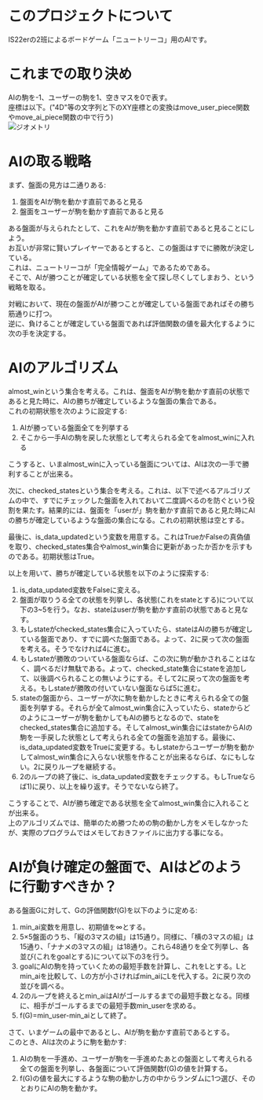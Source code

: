 # このプロジェクトについて
IS22erの2班によるボードゲーム「ニュートリーコ」用のAIです。

# これまでの取り決め
AIの駒を-1、ユーザーの駒を1、空きマスを0で表す。  
座標は以下。("4D"等の文字列と下のXY座標との変換はmove_user_piece関数やmove_ai_piece関数の中で行う)  
![ジオメトリ](https://user-images.githubusercontent.com/79792475/142727582-45234b19-c525-463a-aea4-45e7ef3e4ed7.png)

# AIの取る戦略
まず、盤面の見方は二通りある:
  1) 盤面をAIが駒を動かす直前であると見る
  2) 盤面をユーザーが駒を動かす直前であると見る

ある盤面が与えられたとして、これをAIが駒を動かす直前であると見ることにしよう。  
お互いが非常に賢いプレイヤーであるとすると、この盤面はすでに勝敗が決定している。  
これは、ニュートリーコが「完全情報ゲーム」であるためである。  
そこで、AIが勝つことが確定している状態を全て探し尽くしてしまおう、という戦略を取る。 

対戦において、現在の盤面がAIが勝つことが確定している盤面であればその勝ち筋通りに打つ。  
逆に、負けることが確定している盤面であれば評価関数の値を最大化するように次の手を決定する。

# AIのアルゴリズム
almost_winという集合を考える。これは、盤面をAIが駒を動かす直前の状態であると見た時に、AIの勝ちが確定しているような盤面の集合である。  
これの初期状態を次のように設定する:
  1) AIが勝っている盤面全てを列挙する
  2) そこから一手AIの駒を戻した状態として考えられる全てをalmost_winに入れる

こうすると、いまalmost_winに入っている盤面については、AIは次の一手で勝利することが出来る。

次に、checked_statesという集合を考える。これは、以下で述べるアルゴリズムの中で、すでにチェックした盤面を入れておいて二度調べるのを防ぐという役割を果たす。結果的には、盤面を「userが」駒を動かす直前であると見た時にAIの勝ちが確定しているような盤面の集合になる。これの初期状態は空とする。

最後に、is_data_updatedという変数を用意する。これはTrueかFalseの真偽値を取り、checked_states集合やalmost_win集合に更新があったか否かを示すものである。初期状態はTrue。

以上を用いて、勝ちが確定している状態を以下のように探索する:
  1) is_data_updated変数をFalseに変える。
  2) 盤面が取りうる全ての状態を列挙し、各状態(これをstateとする)について以下の3~5を行う。なお、stateはuserが駒を動かす直前の状態であると見なす。
  3) もしstateがchecked_states集合に入っていたら、stateはAIの勝ちが確定している盤面であり、すでに調べた盤面である。よって、2に戻って次の盤面を考える。そうでなければ4に進む。
  4) もしstateが勝敗のついている盤面ならば、この次に駒が動かされることはなく、調べるだけ無駄である。よって、checked_state集合にstateを追加して、以後調べられることの無いようにする。そして2に戻って次の盤面を考える。もしstateが勝敗の付いていない盤面ならば5に進む。
  5) stateの盤面から、ユーザーが次に駒を動かしたときに考えられる全ての盤面を列挙する。それらが全てalmost_win集合に入っていたら、stateからどのようにユーザーが駒を動かしてもAIの勝ちとなるので、stateをchecked_states集合に追加する。そしてalmost_win集合にはstateからAIの駒を一手戻した状態として考えられる全ての盤面を追加する。最後に、is_data_updated変数をTrueに変更する。もしstateからユーザーが駒を動かしてalmost_win集合に入らない状態を作ることが出来るならば、なにもしない。2に戻りループを継続する。
  6) 2のループの終了後に、is_data_updated変数をチェックする。もしTrueならば1)に戻り、以上を繰り返す。そうでないなら終了。

こうすることで、AIが勝ち確定である状態を全てalmost_win集合に入れることが出来る。  
上のアルゴリズムでは、簡単のため勝つための駒の動かし方をメモしなかったが、実際のプログラムではメモしておきファイルに出力する事になる。

# AIが負け確定の盤面で、AIはどのように行動すべきか？
ある盤面Gに対して、Gの評価関数f(G)を以下のように定める:
  1) min_ai変数を用意し、初期値を∞とする。
  2) 5×5盤面のうち、「縦の3マスの組」は15通り。同様に、「横の3マスの組」は15通り、「ナナメの3マスの組」は18通り。これら48通りを全て列挙し、各並び(これをgoalとする)について以下の3を行う。
  3) goalにAIの駒を持っていくための最短手数を計算し、これをLとする。Lとmin_aiを比較して、Lの方が小さければmin_aiにLを代入する。2に戻り次の並びを調べる。
  4) 2のループを終えるとmin_aiはAIがゴールするまでの最短手数となる。同様に、相手がゴールするまでの最短手数min_userを求める。
  5) f(G)=min_user-min_aiとして終了。

さて、いまゲームの最中であるとし、AIが駒を動かす直前であるとする。  
このとき、AIは次のように駒を動かす:
  1) AIの駒を一手進め、ユーザーが駒を一手進めたあとの盤面として考えられる全ての盤面を列挙し、各盤面について評価関数f(G)の値を計算する。
  2) f(G)の値を最大にするような駒の動かし方の中からランダムに1つ選び、そのとおりにAIの駒を動かす。

